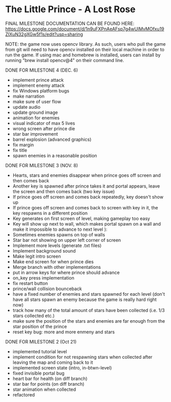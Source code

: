 # The Little Prince - A Lost Rose

FINAL MILESTONE DOCUMENTATION CAN BE FOUND HERE:
https://docs.google.com/document/d/1n9uFXPnAeAFsp7g4wUlMvMOfxu19ZIXuN32gXGw5f1s/edit?usp=sharing

NOTE: the game now uses opencv library. As such, users who pull the game from git will need to have opencv installed on their local machine in order to run the game. If using mac and homebrew is installed, users can install by running "brew install opencv@4" on their command line.

DONE FOR MILESTONE 4 (DEC. 6)
- implement prince attack
- implement enemy attack
- fix Windows platform bugs
- make narration
- make sure of user flow
- update audio
- update ground image
- animation for enemies
- visual indicator of max 5 lives
- wrong screen after prince die
- star bar improvement
- barrel explosion (advanced graphics)
- fix margin 
- fix title
- spawn enemies in a reasonable position

DONE FOR MILESTONE 3 (NOV. 8)
- Hearts, stars and enemies disappear when prince goes off screen and then comes back
- Another key is spawned after prince takes it and portal appears, leave the screen and then comes back (two key issue)
- If prince goes off screen and comes back repeatedly, key doesn't show up
- If prince goes off screen and comes back to screen with key in it, the key respawns in a different position
- Key generates on first screen of level, making gameplay too easy
- Key will show up next to wall, which makes portal spawn on a wall and make it impossible to advance to next level ):
- Sometimes enemies spawns on top of walls
- Star bar not showing on upper left corner of screen
- Implement more levels (generate .txt files)
- Implement background sound
- Make legit intro screen
- Make end screen for when prince dies
- Merge branch with other implementations
- put in arrow keys for where prince should advance
- on_key press implementation
- fix restart button
- prince/wall collision bounceback
- have a fixed number of enemies and stars spawned for each level (don't have all stars spawn an enemy because the game is really hard right now) 
- track how many of the total amount of stars have been collected (i.e. 1/3 stars collected etc.)
- make sure the position of the stars and enemies are far enough from the star position of the prince
- reset key bug: more and more enmeny and stars 

DONE FOR MILESTONE 2 (Oct 21)
- implemented tutorial level
- implement condition for not respawning stars when collected after leaving the map and coming back to it 
- implemented screen state (intro, in-btwn-level)
- fixed invisible portal bug
- heart bar for health (on diff branch)
- star bar for points (on diff branch)
- star animation when collected
- refactored 

